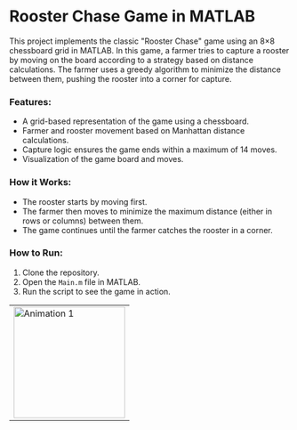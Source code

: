# Rooster Chase Game in MATLAB

This project implements the classic "Rooster Chase" game using an 8×8 chessboard grid in MATLAB. In this game, a farmer tries to capture a rooster by moving on the board according to a strategy based on distance calculations. The farmer uses a greedy algorithm to minimize the distance between them, pushing the rooster into a corner for capture.

### Features:
- A grid-based representation of the game using a chessboard.
- Farmer and rooster movement based on Manhattan distance calculations.
- Capture logic ensures the game ends within a maximum of 14 moves.
- Visualization of the game board and moves.

### How it Works:
- The rooster starts by moving first.
- The farmer then moves to minimize the maximum distance (either in rows or columns) between them.
- The game continues until the farmer catches the rooster in a corner.

### How to Run:
1. Clone the repository.
2. Open the `Main.m` file in MATLAB.
3. Run the script to see the game in action.

<table>
  <tr>
    <td><img src="" alt="Animation 1" width="200"></td>
  </tr>
</table>
